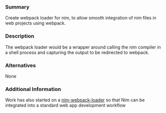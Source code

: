 ### Summary

Create webpack loader for nim, to allow smooth integration of nim files in web projects using webpack.

### Description

The webpack loader would be a wrapper around calling the nim compiler in a shell process and capturing the output to be redirected to webpack.

### Alternatives

None

### Additional Information

Work has also started on a [nim-webpack-loader](https://github.com/kristianmandrup/nim-webpack-loader)
so that Nim can be integrated into a standard web app development workflow


